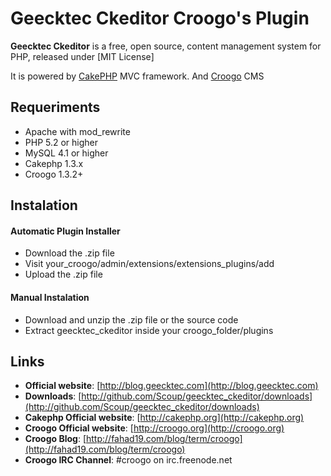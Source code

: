 # Geecktec Ckeditor Croogo's Plugin

**Geecktec Ckeditor** is a free, open source, content management system for PHP, released under [MIT License]

It is powered by [CakePHP](http://cakephp.org) MVC framework.
And [Croogo](http://croogo.com) CMS

## Requeriments
  * Apache with mod_rewrite
  * PHP 5.2 or higher
  * MySQL 4.1 or higher
  * Cakephp 1.3.x
  * Croogo 1.3.2+
 
## Instalation

#### Automatic Plugin Installer
  * Download the .zip file
  * Visit your_croogo/admin/extensions/extensions_plugins/add
  * Upload the .zip file
  
#### Manual Instalation
  * Download and unzip the .zip file or the source code
  * Extract geecktec_ckeditor inside your croogo_folder/plugins

## Links
  * **Official website**: [http://blog.geecktec.com](http://blog.geecktec.com)
  * **Downloads**: [http://github.com/Scoup/geecktec_ckeditor/downloads](http://github.com/Scoup/geecktec_ckeditor/downloads)
  * **Cakephp Official website**: [http://cakephp.org](http://cakephp.org)  
  * **Croogo Official website**: [http://croogo.org](http://croogo.org)
  * **Croogo Blog**: [http://fahad19.com/blog/term/croogo](http://fahad19.com/blog/term/croogo)
  * **Croogo IRC Channel**: #croogo on irc.freenode.net
  